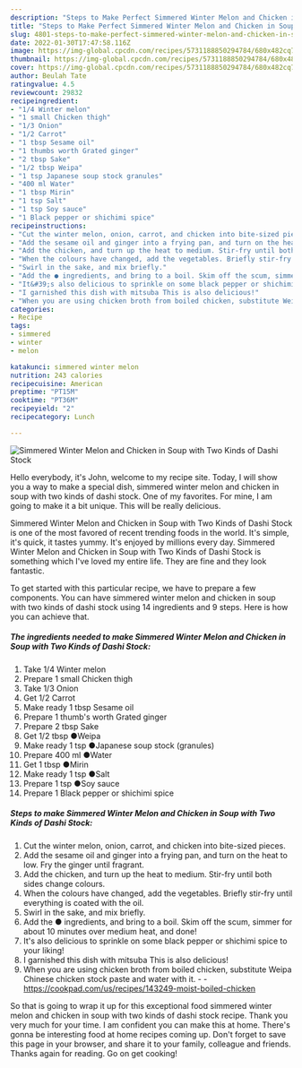 ```yaml
---
description: "Steps to Make Perfect Simmered Winter Melon and Chicken in Soup with Two Kinds of Dashi Stock"
title: "Steps to Make Perfect Simmered Winter Melon and Chicken in Soup with Two Kinds of Dashi Stock"
slug: 4801-steps-to-make-perfect-simmered-winter-melon-and-chicken-in-soup-with-two-kinds-of-dashi-stock
date: 2022-01-30T17:47:58.116Z
image: https://img-global.cpcdn.com/recipes/5731188850294784/680x482cq70/simmered-winter-melon-and-chicken-in-soup-with-two-kinds-of-dashi-stock-recipe-main-photo.jpg
thumbnail: https://img-global.cpcdn.com/recipes/5731188850294784/680x482cq70/simmered-winter-melon-and-chicken-in-soup-with-two-kinds-of-dashi-stock-recipe-main-photo.jpg
cover: https://img-global.cpcdn.com/recipes/5731188850294784/680x482cq70/simmered-winter-melon-and-chicken-in-soup-with-two-kinds-of-dashi-stock-recipe-main-photo.jpg
author: Beulah Tate
ratingvalue: 4.5
reviewcount: 29832
recipeingredient:
- "1/4 Winter melon"
- "1 small Chicken thigh"
- "1/3 Onion"
- "1/2 Carrot"
- "1 tbsp Sesame oil"
- "1 thumbs worth Grated ginger"
- "2 tbsp Sake"
- "1/2 tbsp Weipa"
- "1 tsp Japanese soup stock granules"
- "400 ml Water"
- "1 tbsp Mirin"
- "1 tsp Salt"
- "1 tsp Soy sauce"
- "1 Black pepper or shichimi spice"
recipeinstructions:
- "Cut the winter melon, onion, carrot, and chicken into bite-sized pieces."
- "Add the sesame oil and ginger into a frying pan, and turn on the heat to low. Fry the ginger until fragrant."
- "Add the chicken, and turn up the heat to medium. Stir-fry until both sides change colours."
- "When the colours have changed, add the vegetables. Briefly stir-fry until everything is coated with the oil."
- "Swirl in the sake, and mix briefly."
- "Add the ● ingredients, and bring to a boil. Skim off the scum, simmer for about 10 minutes over medium heat, and done!"
- "It&#39;s also delicious to sprinkle on some black pepper or shichimi spice to your liking!"
- "I garnished this dish with mitsuba This is also delicious!"
- "When you are using chicken broth from boiled chicken, substitute Weipa Chinese chicken stock paste and water with it.  https://cookpad.com/us/recipes/143249-moist-boiled-chicken"
categories:
- Recipe
tags:
- simmered
- winter
- melon

katakunci: simmered winter melon 
nutrition: 243 calories
recipecuisine: American
preptime: "PT15M"
cooktime: "PT36M"
recipeyield: "2"
recipecategory: Lunch

---
```



![Simmered Winter Melon and Chicken in Soup with Two Kinds of Dashi Stock](https://img-global.cpcdn.com/recipes/5731188850294784/680x482cq70/simmered-winter-melon-and-chicken-in-soup-with-two-kinds-of-dashi-stock-recipe-main-photo.jpg)

Hello everybody, it's John, welcome to my recipe site. Today, I will show you a way to make a special dish, simmered winter melon and chicken in soup with two kinds of dashi stock. One of my favorites. For mine, I am going to make it a bit unique. This will be really delicious.



Simmered Winter Melon and Chicken in Soup with Two Kinds of Dashi Stock is one of the most favored of recent trending foods in the world. It's simple, it's quick, it tastes yummy. It's enjoyed by millions every day. Simmered Winter Melon and Chicken in Soup with Two Kinds of Dashi Stock is something which I've loved my entire life. They are fine and they look fantastic.


To get started with this particular recipe, we have to prepare a few components. You can have simmered winter melon and chicken in soup with two kinds of dashi stock using 14 ingredients and 9 steps. Here is how you can achieve that.

<!--inarticleads1-->

##### The ingredients needed to make Simmered Winter Melon and Chicken in Soup with Two Kinds of Dashi Stock:

1. Take 1/4 Winter melon
1. Prepare 1 small Chicken thigh
1. Take 1/3 Onion
1. Get 1/2 Carrot
1. Make ready 1 tbsp Sesame oil
1. Prepare 1 thumb&#39;s worth Grated ginger
1. Prepare 2 tbsp Sake
1. Get 1/2 tbsp ●Weipa
1. Make ready 1 tsp ●Japanese soup stock (granules)
1. Prepare 400 ml ●Water
1. Get 1 tbsp ●Mirin
1. Make ready 1 tsp ●Salt
1. Prepare 1 tsp ●Soy sauce
1. Prepare 1 Black pepper or shichimi spice




<!--inarticleads2-->

##### Steps to make Simmered Winter Melon and Chicken in Soup with Two Kinds of Dashi Stock:

1. Cut the winter melon, onion, carrot, and chicken into bite-sized pieces.
1. Add the sesame oil and ginger into a frying pan, and turn on the heat to low. Fry the ginger until fragrant.
1. Add the chicken, and turn up the heat to medium. Stir-fry until both sides change colours.
1. When the colours have changed, add the vegetables. Briefly stir-fry until everything is coated with the oil.
1. Swirl in the sake, and mix briefly.
1. Add the ● ingredients, and bring to a boil. Skim off the scum, simmer for about 10 minutes over medium heat, and done!
1. It&#39;s also delicious to sprinkle on some black pepper or shichimi spice to your liking!
1. I garnished this dish with mitsuba This is also delicious!
1. When you are using chicken broth from boiled chicken, substitute Weipa Chinese chicken stock paste and water with it. -  - https://cookpad.com/us/recipes/143249-moist-boiled-chicken




So that is going to wrap it up for this exceptional food simmered winter melon and chicken in soup with two kinds of dashi stock recipe. Thank you very much for your time. I am confident you can make this at home. There's gonna be interesting food at home recipes coming up. Don't forget to save this page in your browser, and share it to your family, colleague and friends. Thanks again for reading. Go on get cooking!
